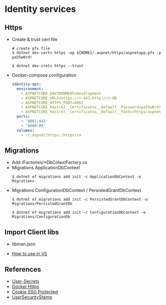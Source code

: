 # Identity services

## Https

- Create & trust cert file

  ```
  # create pfx file
  $ dotnet dev-certs https -ep ${HOME}/.aspnet/https/aspnetapp.pfx -p pa55w0rd!

  $ dotnet dev-crets https --trust
  ```

- Docker-compose configuration
  ```yml
  identity-api:
    environment:
      - ASPNETCORE_ENVIRONMENT=Development
      - ASPNETCORE_URLS=https://+:443;http://+:80
      - ASPNETCORE_HTTPS_PORT=8081
      - ASPNETCORE_Kestrel__Certificates__Default__Password=pa55w0rd!
      - ASPNETCORE_Kestrel__Certificates__Default__Path=/https/aspnetapp.pfx
    ports:
      - '8081:443'
      - '8080:80'
    volumes:
      - ~/.aspnet/https:/https:ro
  ```

## Migrations

- Add /Factories/*DbCotextFactory.cs
- Migrations ApplicationDbContext
  ```
  $ dotnet ef migrations add init -c ApplicationDbContext -o Migrations    
  ````
- Migrations ConfigurationDbContext / PersistedGrantDbContext 
  ```
  $ dotnet ef migrations add init -c PersistedGrantDbContext -o Migrations/PersistedGrantDb

  $ dotnet ef migrations add init -c ConfigurationDbContext -o Migrations/ConfigurationDb
  ```

## Import Client libs

- libman.json

- [How to use in VS](https://docs.microsoft.com/en-us/aspnet/core/client-side/libman/libman-vs?view=aspnetcore-5.0)

## References
- [User-Secrets](https://docs.microsoft.com/zh-tw/aspnet/core/security/app-secrets?view=aspnetcore-5.0&tabs=linux)
- [Docker Https](https://docs.microsoft.com/en-us/aspnet/core/security/docker-compose-https?view=aspnetcore-3.1)
- [Cookie SSO Protected](https://codingnote.cc/zh-tw/p/252256/)
- [UserSecurityStamp](https://stackoverflow.com/questions/19487322/what-is-asp-net-identitys-iusersecuritystampstoretuser-interface?rq=1)
